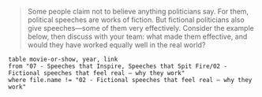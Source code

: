 > Some people claim not to believe anything politicians say. For them, political speeches are works of fiction. But fictional politicians also give speeches—some of them very effectively. Consider the example below, then discuss with your team: what made them effective, and would they have worked equally well in the real world?

```dataview
table movie-or-show, year, link
from "07 - Speeches that Inspire, Speeches that Spit Fire/02 - Fictional speeches that feel real — why they work"
where file.name != "02 - Fictional speeches that feel real — why they work"
```